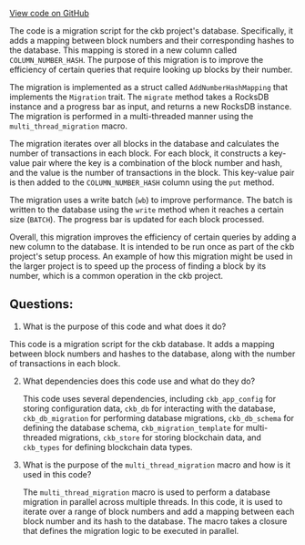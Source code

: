 [View code on GitHub](https://github.com/nervosnetwork/ckb/blob/develop/util/launcher/src/migrations/add_number_hash_mapping.rs)

The code is a migration script for the ckb project's database. Specifically, it adds a mapping between block numbers and their corresponding hashes to the database. This mapping is stored in a new column called `COLUMN_NUMBER_HASH`. The purpose of this migration is to improve the efficiency of certain queries that require looking up blocks by their number.

The migration is implemented as a struct called `AddNumberHashMapping` that implements the `Migration` trait. The `migrate` method takes a RocksDB instance and a progress bar as input, and returns a new RocksDB instance. The migration is performed in a multi-threaded manner using the `multi_thread_migration` macro.

The migration iterates over all blocks in the database and calculates the number of transactions in each block. For each block, it constructs a key-value pair where the key is a combination of the block number and hash, and the value is the number of transactions in the block. This key-value pair is then added to the `COLUMN_NUMBER_HASH` column using the `put` method.

The migration uses a write batch (`wb`) to improve performance. The batch is written to the database using the `write` method when it reaches a certain size (`BATCH`). The progress bar is updated for each block processed.

Overall, this migration improves the efficiency of certain queries by adding a new column to the database. It is intended to be run once as part of the ckb project's setup process. An example of how this migration might be used in the larger project is to speed up the process of finding a block by its number, which is a common operation in the ckb project.
## Questions:
 1. What is the purpose of this code and what does it do?

   This code is a migration script for the ckb database. It adds a mapping between block numbers and hashes to the database, along with the number of transactions in each block.

2. What dependencies does this code use and what do they do?

   This code uses several dependencies, including `ckb_app_config` for storing configuration data, `ckb_db` for interacting with the database, `ckb_db_migration` for performing database migrations, `ckb_db_schema` for defining the database schema, `ckb_migration_template` for multi-threaded migrations, `ckb_store` for storing blockchain data, and `ckb_types` for defining blockchain data types.

3. What is the purpose of the `multi_thread_migration` macro and how is it used in this code?

   The `multi_thread_migration` macro is used to perform a database migration in parallel across multiple threads. In this code, it is used to iterate over a range of block numbers and add a mapping between each block number and its hash to the database. The macro takes a closure that defines the migration logic to be executed in parallel.
